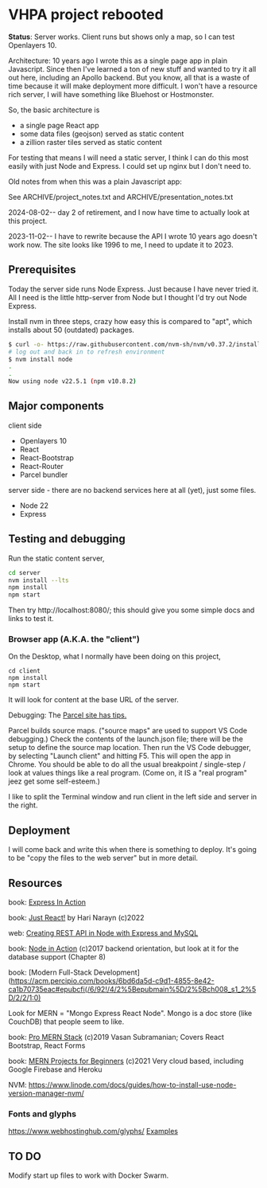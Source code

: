 # VHPA project rebooted

**Status**: Server works.
Client runs but shows only a map, so I can test Openlayers 10.

Architecture: 10 years ago I wrote this as a single page app in plain Javascript. Since then I've learned a ton of new stuff and wanted to try it all out here, including an Apollo backend. But you know, all that is a waste of time because it will make deployment more difficult. I won't have a resource rich server, I will have something like Bluehost or Hostmonster.

So, the basic architecture is

* a single page React app
* some data files (geojson) served as static content
* a zillion raster tiles served as static content

For testing that means I will need a static server, I think I can do this
most easily with just Node and Express. I could set up nginx but I don't need to.

Old notes from when this was a plain Javascript app:

See ARCHIVE/project_notes.txt
and ARCHIVE/presentation_notes.txt

2024-08-02-- day 2 of retirement, and I now have time to actually look at this project.

2023-11-02-- I have to rewrite because the API I wrote 10 years ago doesn't work now. 
The site looks like 1996 to me, I need to update it to 2023.

## Prerequisites

Today the server side runs Node Express. Just because I have never tried it. All I need is the little http-server from Node but I thought I'd try out Node Express.

Install nvm in three steps, crazy how easy this is compared to "apt", which installs about 50 (outdated) packages.

```bash
$ curl -o- https://raw.githubusercontent.com/nvm-sh/nvm/v0.37.2/install.sh | bash
# log out and back in to refresh environment
$ nvm install node
.
.
Now using node v22.5.1 (npm v10.8.2)
```

## Major components

client side

* Openlayers 10
* React
* React-Bootstrap
* React-Router
* Parcel bundler

server side - there are no backend services here at all (yet), just some files.

* Node 22
* Express

## Testing and debugging

Run the static content server,

```bash
cd server
nvm install --lts
npm install
npm start
```

Then try http://localhost:8080/; this should give you some simple docs and links to test it.

### Browser app (A.K.A. the "client")

On the Desktop, what I normally have been doing on this project,

    cd client
    npm install
    npm start

It will look for content at the base URL of the server.

Debugging: The [Parcel site has tips.](https://parceljs.org/recipes/debugging/) 

Parcel builds source maps. ("source maps" are used to support VS Code debugging.) Check the contents of the launch.json file; there will be the setup to define the source map location. Then run the VS Code debugger, by selecting "Launch client" and hitting F5. This will open the app in Chrome. You should be able to do all the usual breakpoint / single-step / look at values things like a real program. (Come on, it IS a "real program" jeez get some self-esteem.)

I like to split the Terminal window and run client in the left side and server in the right.

## Deployment

I will come back and write this when there is something to deploy.
It's going to be "copy the files to the web server" but in more detail.

## Resources

book: [Express In Action](https://learning.oreilly.com/library/view/express-in-action/9781617292422/OEBPS/Text/kindle_split_001.html)

book: [Just React!](https://acm.percipio.com/books/4d3d2a3a-29d2-4672-8e1d-17eb80a6c7b3#epubcfi(/6/6!/4/2%5Bepubmain%5D/2%5Bintro%5D/8/3:112)) by Hari Narayn (c)2022

web: [Creating REST API in Node with Express and MySQL](https://dev.to/time2hack/creating-rest-api-in-node-js-with-express-and-mysql-21hk)

book: [Node in Action](https://acm.percipio.com/books/3fd43d52-8d0c-49ae-9802-43c65447dfce#epubcfi(/6/4!/4/2%5Bepubmain%5D/2%5Bg2eaae039-3fa1-4d43-9e2f-6b1b5949f648%5D/2/2/1:0)) (c)2017 backend orientation, but look at it for the database support (Chapter 8)

book: [Modern Full-Stack Development](https://acm.percipio.com/books/6bd6da5d-c9d1-4855-8e42-ca1b70735eac#epubcfi(/6/92!/4/2%5Bepubmain%5D/2%5Bch008_s1_2%5D/2/2/1:0)

Look for MERN = "Mongo Express React Node".
Mongo is a doc store (like CouchDB) that people seem to like.

book: [Pro MERN Stack](https://acm.percipio.com/books/bae08639-c985-47d7-9ad8-58a15dcb1402#epubcfi(/6/4!/4/2%5Bepubmain%5D/2%5Bg66aab88e-b283-4870-8aa1-1ce1c213b46b%5D/2/2/1:0)) (c)2019 Vasan Subramanian; Covers React Bootstrap, React Forms

book: [MERN Projects for Beginners](https://acm.percipio.com/books/cb85518c-3849-46a3-9424-ff4a3e28da46#epubcfi(/6/8!/4/2%5Bepubmain%5D/2%5Bch01lev1sec1%5D/2/2/1:0)) (c)2021 Very cloud based, including Google Firebase and Heroku

NVM: https://www.linode.com/docs/guides/how-to-install-use-node-version-manager-nvm/

### Fonts and glyphs

https://www.webhostinghub.com/glyphs/ [Examples](https://www.webhostinghub.com/glyphs/bootstrap/)

## TO DO

Modify start up files to work with Docker Swarm.
